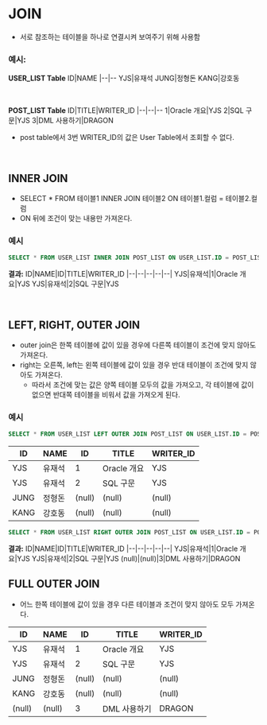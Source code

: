 # JOIN
* 서로 참조하는 테이블을 하나로 연결시켜 보여주기 위해 사용함
### 예시:  

**USER_LIST Table**
ID|NAME
|--|--
YJS|유재석
JUNG|정형돈
KANG|강호동

<br>

**POST_LIST Table**
ID|TITLE|WRITER_ID
|--|--|--
1|Oracle 개요|YJS
2|SQL 구문|YJS
3|DML 사용하기|DRAGON

* post table에서 3번 WRITER_ID의 값은 User Table에서 조회할 수 없다.

<br>

## INNER JOIN
* SELECT * FROM 테이블1 INNER JOIN 테이블2 ON 테이블1.컬럼 = 테이블2.컬럼
* ON 뒤에 조건이 맞는 내용만 가져온다.
### 예시
```sql
SELECT * FROM USER_LIST INNER JOIN POST_LIST ON USER_LIST.ID = POST_LIST.WRITER_ID
```
**결과:**
ID|NAME|ID|TITLE|WRITER_ID
|--|--|--|--|--|
YJS|유재석|1|Oracle 개요|YJS
YJS|유재석|2|SQL 구문|YJS

<br>

## LEFT, RIGHT, OUTER JOIN
* outer join은 한쪽 테이블에 값이 있을 경우에 다른쪽 테이블이 조건에 맞지 않아도 가져온다.
* right는 오른쪽, left는 왼쪽 테이블에 값이 있을 경우 반대 테이블이 조건에 맞지 않아도 가져온다.
    * 따라서 조건에 맞는 값은 양쪽 테이블 모두의 값을 가져오고, 각 테이블에 값이 없으면 반대쪽 테이블을 비워서 값을 가져오게 된다.
### 예시
```sql
SELECT * FROM USER_LIST LEFT OUTER JOIN POST_LIST ON USER_LIST.ID = POST_LIST.WRITER_ID
```
ID|NAME|ID|TITLE|WRITER_ID
|--|--|--|--|--|
YJS|유재석|1|Oracle 개요|YJS
YJS|유재석|2|SQL 구문|YJS
JUNG|정형돈|(null)|(null)|(null)
KANG|강호동|(null)|(null)|(null)

```sql
SELECT * FROM USER_LIST RIGHT OUTER JOIN POST_LIST ON USER_LIST.ID = POST_LIST.WRITER_ID
```
**결과:**
ID|NAME|ID|TITLE|WRITER_ID
|--|--|--|--|--|
YJS|유재석|1|Oracle 개요|YJS
YJS|유재석|2|SQL 구문|YJS
(null)|(null)|3|DML 사용하기|DRAGON

## FULL OUTER JOIN
* 어느 한쪽 테이블에 값이 있을 경우 다른 테이블과 조건이 맞지 않아도 모두 가져온다.

ID|NAME|ID|TITLE|WRITER_ID
|--|--|--|--|--|
YJS|유재석|1|Oracle 개요|YJS
YJS|유재석|2|SQL 구문|YJS
JUNG|정형돈|(null)|(null)|(null)
KANG|강호동|(null)|(null)|(null)
(null)|(null)|3|DML 사용하기|DRAGON